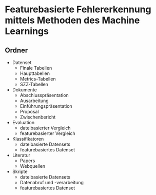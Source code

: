 # Featurebasierte Fehlererkennung mittels Methoden des Machine Learnings

## Ordner  
- Datenset
  - Finale Tabellen
  - Haupttabellen
  - Metrics-Tabellen
  - SZZ-Tabellen
- Dokumente
  - Abschlusspräsentation
  - Ausarbeitung
  - Einführungspräsentation
  - Proposal
  - Zwischenbericht
- Evaluation
  - dateibasierter Vergleich
  - featurebasierter Vergleich
- Klassifikatoren
  - dateibasierte Datensets
  - featurebasiertes Datenset
- Literatur
  - Papers
  - Webquellen
- Skripte
  - dateibasierte Datensets
  - Datenabruf und -verarbeitung
  - featurebasiertes Datenset
